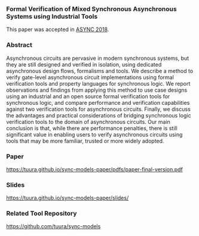 ### Formal Verification of Mixed Synchronous Asynchronous Systems using Industrial Tools

This paper was accepted in [ASYNC 2018](http://async2018.wien).

### Abstract

Asynchronous circuits are pervasive in modern synchronous systems, but they
are still designed and verified in isolation, using dedicated asynchronous
design flows, formalisms and tools. We describe a method to verify gate-level
asynchronous circuit implementations using formal verification tools and
property languages for synchronous logic. We report observations and findings
from applying this method to use case designs using an industrial and an open
source formal verification tools for synchronous logic, and compare
performance and verification capabilities against two verification tools for
asynchronous circuits. Finally, we discuss the advantages and practical
considerations of bridging synchronous logic verification tools to the domain
of asynchronous circuits. Our main conclusion is that, while there are
performance penalties, there is still significant value in enabling users to
verify asynchronous circuits using tools that may be more familiar, trusted or
more widely adopted.

### Paper

https://tuura.github.io/sync-models-paper/pdfs/paper-final-version.pdf

### Slides

https://tuura.github.io/sync-models-paper/slides/

### Related Tool Repository

https://github.com/tuura/sync-models
